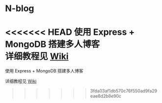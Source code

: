 N-blog
======

<<<<<<< HEAD
使用 Express + MongoDB 搭建多人博客  
详细教程见 [Wiki](https://github.com/nswbmw/N-blog/wiki/_pages "Wiki")
=======
使用 Express + MongoDB 搭建多人博客

详细教程见 [Wiki](https://github.com/nswbmw/N-blog/wiki/_pages)
>>>>>>> 3fda03af1db570c76f550ad9fa29eae8d2b8e90c
